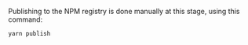 Publishing to the NPM registry is done manually at this stage, using
this command:

```bash
yarn publish
```
